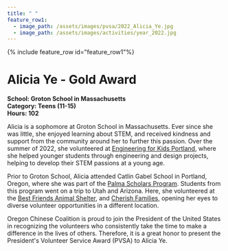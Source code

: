 ```yaml
---
title: " "
feature_row1:
  - image_path: /assets/images/pvsa/2022_Alicia_Ye.jpg
  - image_path: /assets/images/activities/year_2022.jpg
---
```


{% include feature_row id="feature_row1"%}

# Alicia Ye - Gold Award

**School: Groton School in Massachusetts**  
**Category: Teens (11-15)**  
**Hours: 102**  

Alicia is a sophomore at Groton School in Massachusetts. Ever since she was little, she enjoyed learning about STEM, and received kindness and support from the community around her to further this passion. Over the summer of 2022, she volunteered at [Engineering for Kids Portland](https://www.engineeringforkids.com/portland/), where she helped younger students through engineering and design projects, helping to develop their STEM passions at a young age.

Prior to Groton School, Alicia attended Catlin Gabel School in Portland, Oregon, where she was part of the [Palma Scholars Program](https://www.catlin.edu/academics-more/upper-school/palma-scholars-program). Students from this program went on a trip to Utah and Arizona. Here, she volunteered at the [Best Friends Animal Shelter](https://bestfriends.org/), and [Cherish Families](https://cherishfamilies.org/), opening her eyes to diverse volunteer opportunities in a different location.

Oregon Chinese Coalition is proud to join the President of the United States in recognizing the volunteers who consistently take the time to make a difference in the lives of others. Therefore, it is a great honor to present the President's Volunteer Service Award (PVSA) to Alicia Ye.
